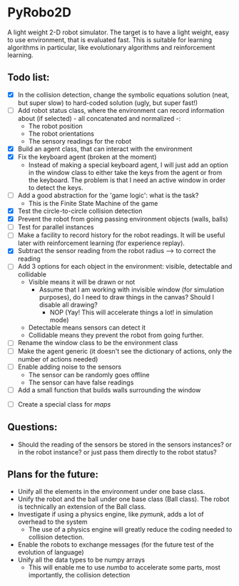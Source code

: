 # PyRobo2D
A light weight 2-D robot simulator.
The target is to have a light weight, easy to use environment, that is evaluated fast. This is suitable for learning algorithms in particular,
like evolutionary algorithms and reinforcement learning.

## Todo list:
- [x] In the collision detection, change the symbolic equations solution (neat, but super slow) to hard-coded solution (ugly, but super fast!)
- [ ] Add robot status class, where the environment can record information about (if selected) - all concatenated and normalized -:
    - The robot position
    - The robot orientations
    - The sensory readings for the robot
- [x] Build an agent class, that can interact with the environment
- [x] Fix the keyboard agent (broken at the moment)
    - Instead of making a special keyboard agent, I will just add an option in the window class to either take the keys from the agent or
    from the keyboard. The problem is that I need an active window in order to detect the keys.
- [ ] Add a good abstraction for the 'game logic': what is the task?
    - This is the Finite State Machine of the game
- [x] Test the circle-to-circle collision detection
- [x] Prevent the robot from going passing environment objects (walls, balls)
- [ ] Test for parallel instances
- [ ] Make a facility to record history for the robot readings. It will be useful later with reinforcement learning (for experience replay).
- [x] Subtract the sensor reading from the robot radius --> to correct the reading
- [ ] Add 3 options for each object in the environment: visible, detectable and collidable
    - Visible means it will be drawn or not
        - Assume that I am working with invisible window (for simulation purposes), do I need to draw things in the canvas? Should I disable all
        drawing?
            - NOP (Yay! This will accelerate things a lot! in simulation mode)
    - Detectable means sensors can detect it
    - Collidable means they prevent the robot from going further.
- [ ] Rename the window class to be the environment class
- [ ] Make the agent generic (it doesn't see the dictionary of actions, only the number of actions needed)
- [ ] Enable adding noise to the sensors
    - The sensor can be randomly goes offline
    - The sensor can have false readings
- [ ] Add a small function that builds walls surrounding the window
* [ ] Create a special class for *maps*

## Questions:
* Should the reading of the sensors be stored in the sensors instances? or in the robot instance? or just pass them directly to the robot status?

## Plans for the future:
* Unify all the elements in the environment under one base class.
* Unify the robot and the ball under one base class (Ball class). The robot is technically an extension of the Ball class.
* Investigate if using a physics engine, like *pymunk*, adds a lot of overhead to the system
    * The use of a physics engine will greatly reduce the coding needed to collision detection.
* Enable the robots to exchange messages (for the future test of the evolution of language)
* Unify all the data types to be numpy arrays
     * This will enable me to use *numba* to accelerate some parts, most importantly, the collision detection
